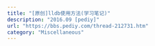 ```yaml
---
title: "[原创]lldb使用方法(学习笔记)"
description: "2016.09 [pediy]"
url: "https://bbs.pediy.com/thread-212731.htm"
category: "Miscellaneous"
---
```

